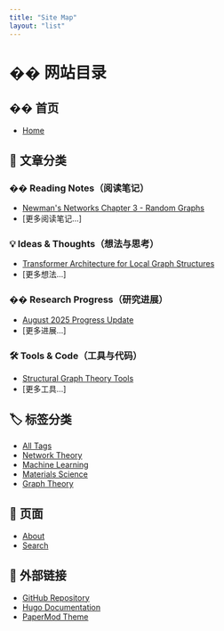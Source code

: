 ```yaml
---
title: "Site Map"
layout: "list"
---
```


# �� 网站目录

## �� 首页
- [Home](/)

## 📝 文章分类

### �� Reading Notes（阅读笔记）
- [Newman's Networks Chapter 3 - Random Graphs](/posts/reading-notes-newman-ch3/)
- [更多阅读笔记...]

### 💡 Ideas & Thoughts（想法与思考）
- [Transformer Architecture for Local Graph Structures](/posts/idea-transformer-for-local-graph/)
- [更多想法...]

### �� Research Progress（研究进展）
- [August 2025 Progress Update](/posts/progress-2025-08/)
- [更多进展...]

### 🛠️ Tools & Code（工具与代码）
- [Structural Graph Theory Tools](/posts/tool-snippets-structural-gt/)
- [更多工具...]

## 🏷️ 标签分类
- [All Tags](/tags/)
- [Network Theory](/tags/network-theory/)
- [Machine Learning](/tags/machine-learning/)
- [Materials Science](/tags/materials-science/)
- [Graph Theory](/tags/graph-theory/)

## 📄 页面
- [About](/about/)
- [Search](/search/)

## 🔗 外部链接
- [GitHub Repository](https://github.com/Linlin-resh/Linlin-resh.github.io)
- [Hugo Documentation](https://gohugo.io/)
- [PaperMod Theme](https://github.com/adityatelange/hugo-PaperMod)